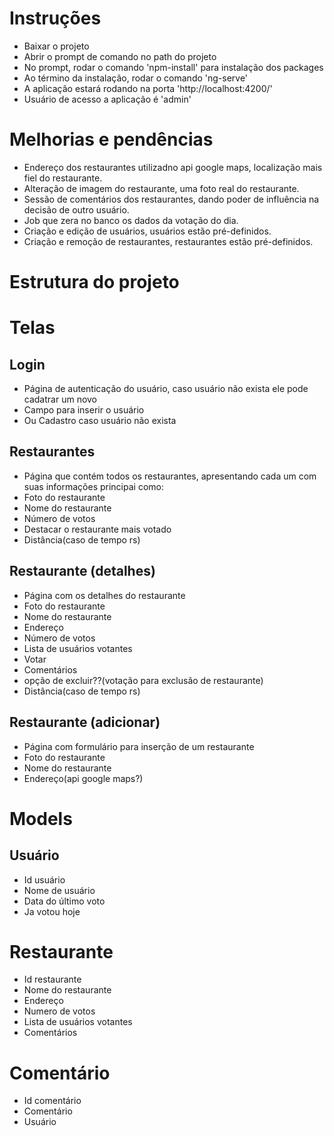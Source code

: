 # Instruções

- Baixar o projeto
- Abrir o prompt de comando no path do projeto
- No prompt, rodar o comando 'npm-install' para instalação dos packages
- Ao término da instalação, rodar o comando 'ng-serve'
- A aplicação estará rodando na porta 'http://localhost:4200/'
- Usuário de acesso a aplicação é 'admin'


# Melhorias e pendências

- Endereço dos restaurantes utilizadno api google maps, localização mais fiel do restaurante.
- Alteração de imagem do restaurante, uma foto real do restaurante. 
- Sessão de comentários dos restaurantes, dando poder de influência na decisão de outro usuário.
- Job que zera no banco os dados da votação do dia.
- Criação e edição de usuários, usuários estão pré-definidos.
- Criação e remoção de restaurantes, restaurantes estão pré-definidos.


# Estrutura do projeto

# Telas

## Login
- Página de autenticação do usuário, caso usuário não exista ele pode cadatrar um novo
- Campo para inserir o usuário
- Ou Cadastro caso usuário não exista

## Restaurantes
- Página que contém todos os restaurantes, apresentando cada um com suas informações principai como:
- Foto do restaurante
- Nome do restaurante
- Número de votos
- Destacar o restaurante mais votado
- Distância(caso de tempo rs)

## Restaurante (detalhes)
- Página com os detalhes do restaurante
- Foto do restaurante
- Nome do restaurante
- Endereço
- Número de votos
- Lista de usuários votantes
- Votar
- Comentários
- opção de excluir??(votação para exclusão de restaurante)
- Distância(caso de tempo rs)

## Restaurante (adicionar)
- Página com formulário para inserção de um restaurante
- Foto do restaurante
- Nome do restaurante
- Endereço(api google maps?)

# Models

## Usuário
- Id usuário
- Nome de usuário
- Data do último voto
- Ja votou hoje

# Restaurante
- Id restaurante
- Nome do restaurante
- Endereço
- Numero de votos
- Lista de usuários votantes
- Comentários

# Comentário
- Id comentário
- Comentário
- Usuário